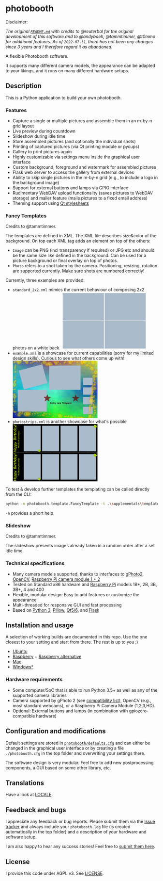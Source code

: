 # photobooth

Disclaimer:

_The original [`README.md`](./archive/README.md) with credits to @reuterbal for the original development of this software and to @andyboeh, @tammtimmer, @t0mmo for additional features. As of `2022-07-31`, there has not been any changes since 3 years and I therefore regard it as abandoned._

A flexible Photobooth software.

It supports many different camera models, the appearance can be adapted to your likings, and it runs on many different hardware setups.

## Description

This is a Python application to build your own photobooth.

### Features

* Capture a single or multiple pictures and assemble them in an m-by-n grid layout
* Live preview during countdown
* Slideshow during idle time
* Store assembled pictures (and optionally the individual shots)
* Printing of captured pictures (via Qt printing module or pycups)
* Gallery to print pictures again
* Highly customizable via settings menu inside the graphical user interface
* Custom background, foreground and watermark for assembled pictures
* Flask web server to access the gallery from external devices
* Ability to skip single pictures in the m-by-n grid (e.g., to include a logo in the background image)
* Support for external buttons and lamps via GPIO interface
* Rudimentary WebDAV upload functionality (saves pictures to WebDAV storage) and mailer feature (mails pictures to a fixed email address)
* Theming support using [Qt stylesheets](https://doc.qt.io/qt-5/stylesheet-syntax.html)

### Fancy Templates

Credits to @tammtimmer.

The templates are defined in XML. The XML file describes size&color of the background. On top each XML tag adds an element on top of the others:

* `Image` can be PNG (incl transparency if required) or JPG etc and should be the same size like defined in the background. Can be used for a picture background or final overlay on top of photos.
* `Photo` refers to a shot taken by the camera. Positioning, resizing, rotation are supported currently. Make sure shots are numbered correctly!

Currently, three examples are provided:

* `standard_2x2.xml` mimics the current behaviour of composing 2x2 photos on a white back. <img alt="Example for standard 2x2 template" title="Standard 2x2 template" src="supplementals/templates/standard_2x2-result.jpg" width="280" />
* `example.xml` is a showcase for current capabilities (sorry for my limited design skills). Curious to see what others come up with! <img alt="Example for example template" title="Example template" src="supplementals/templates/example-result.jpg" width="280" />
* `photostrips.xml` is another showcase for what's possible <img alt="Example for photostrips template" title="Photostrips template" src="supplementals/templates/photostrips-result.jpg" width="280" />

To test & develop further templates the templating can be called directly from the CLI:

```bash
python -m photobooth.template.FancyTemplate -t .\supplementals\templates\example.xml
```

`-h` provides a short help

### Slideshow

Credits to @tammtimmer.

The slideshow presents images already taken in a random order after a set idle time.

### Technical specifications

* Many camera models supported, thanks to interfaces to [gPhoto2](http://www.gphoto.org/), [OpenCV](https://opencv.org/),  [Raspberry Pi camera module 1 + 2](https://projects.raspberrypi.org/en/projects/getting-started-with-picamera)
* Tested on Standard x86 hardware and [Raspberry Pi](https://raspberrypi.org/) models 1B+, 2B, 3B, 3B+, 4 and 400
* Flexible, modular design: Easy to add features or customize the appearance
* Multi-threaded for responsive GUI and fast processing
* Based on [Python 3](https://www.python.org/), [Pillow](https://pillow.readthedocs.io), [Qt5/6](https://www.qt.io/developers/), and [Flask](https://flask.palletsprojects.com/en/2.3.x/#)

## Installation and usage

A selection of working builds are documented in this repo. Use the one closest to your setting and start from there. The rest is up to you ;)

* [Ubuntu](./supplementals/builds/ubuntu/INSTALL.md)
* [Raspberry](./supplementals/builds/classic/INSTALL.md) + [Raspberry alternative](./supplementals/builds/prototype/INSTALL.md)
* [Mac](./supplementals/builds/mac/INSTALL.md)
* [Windows*](./supplementals/builds/windows/INSTALL.md)

### Hardware requirements

* Some computer/SoC that is able to run Python 3.5+ as well as any of the supported camera libraries
* Camera supported by gPhoto 2 (see [compatibility list](http://gphoto.org/proj/libgphoto2/support.php)), OpenCV (e.g., most standard webcams), or a Raspberry Pi Camera Module (1,2,3,HD).
* Optional: External buttons and lamps (in combination with gpiozero-compatible hardware)

## Configuration and modifications

Default settings are stored in [`photobooth/defaults.cfg`](photobooth/defaults.cfg) and can either be changed in the graphical user interface or by creating a file `./photobooth.cfg` in the top folder and overwriting your settings there.

The software design is very modular.
Feel free to add new postprocessing components, a GUI based on some other library, etc.

## Translations

Have a look at [LOCALE](./LOCALE.md).

## Feedback and bugs

I appreciate any feedback or bug reports.
Please submit them via the [Issue tracker](https://github.com/miaucl/photobooth/issues/new?template=bug_report.md) and always include your `photobooth.log` file (is created automatically in the top folder) and a description of your hardware and software setup.

I am also happy to hear any success stories! Feel free to [submit them here](https://github.com/miaucl/photobooth/issues/new?template=success-story.md).

## License

I provide this code under AGPL v3. See [LICENSE](https://github.com/miaucl/photobooth/blob/master/LICENSE.txt).
